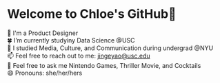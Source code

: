 # Welcome to Chloe's GitHub👏

💼 I'm a Product Designer  
🍀 I’m currently studyiny Data Science @USC   
📖 I studied Media, Culture, and Communication during undergrad @NYU   
📫 Feel free to reach out to me: jingeyao@usc.edu  
💬 Feel free to ask me Nintendo Games, Thriller Movie, and Cocktails      
😄 Pronouns: she/her/hers  
